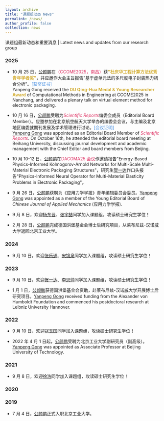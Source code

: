 ```yaml
---
layout: archive
title: "课题组动态 News"
permalink: /news/
author_profile: false
collection: news
---
```


<!-- Google tag (gtag.js) -->
<script async src="https://www.googletagmanager.com/gtag/js?id=G-K251SYLJ6Y"></script>
<script>
  window.dataLayer = window.dataLayer || [];
  function gtag(){dataLayer.push(arguments);}
  gtag('js', new Date());
  gtag('config', 'G-K251SYLJ6Y');
</script>

<p>课题组最新动态和重要消息 | Latest news and updates from our research group</p>

<h3>2025</h3>

- 10 月 25 日，<u>公颜鹏</u>在<a href="http://yanpeng-gong.github.io/files/Conference_program/CCOME2025.pdf" style="text-decoration:none;color:#DE3163;">（CCOME2025，南昌）</a>获<span style="color:#D4AF37; font-weight:bold;">"杜庆华工程计算方法优秀青年学者奖"</span>，并应邀作大会主旨报告"基于虚单元法的多尺度电子封装热力耦合分析"。<a href="http://yanpeng-gong.github.io/files/news/2025_DQH_award.pdf" style="text-decoration:none;color:#4A90E2;">[获奖证书]</a><br>
  Yanpeng Gong received the <span style="color:#D4AF37; font-weight:bold;">DU Qing-Hua Medal & Young Researcher Award</span> of Computational Methods in Engineering at CCOME2025 in Nanchang, and delivered a plenary talk on virtual element method for electronic packaging.

- 10 月 16 日，<u>公颜鹏</u>受聘为<a href="https://www.nature.com/srep/" style="text-decoration:none;color:#DE3163;"><em>Scientific Reports</em></a>编委会成员（Editorial Board Member）。应邀参加在北京航空航天大学举办的编委会会议，与主编及北京地区编委就期刊发展及学术管理进行讨论。<a href="http://yanpeng-gong.github.io/files/news/2025_SR_EBM_meeting.pdf" style="text-decoration:none;color:#4A90E2;">[会议证明]</a><br>
  <u>Yanpeng Gong</u> was appointed as an Editorial Board Member of <a href="https://www.nature.com/srep/" style="text-decoration:none;color:#DE3163;"><em>Scientific Reports</em></a>. On October 16th, he attended the editorial board meeting at Beihang University, discussing journal development and academic management with the Chief Editor and board members from Beijing.

- 10 月 10-12 日，<u>公颜鹏</u>在<a href="http://yanpeng-gong.github.io/files/Conference_program/DACOMA2025.pdf" style="text-decoration:none;color:#DE3163;">DACOMA25 会议</a>作邀请报告"Energy-Based Physics-Informed Kolmogorov-Arnold Networks for Multi-Scale Multi-Material Electronic Packaging Structures"，研究生<u>贺一达</u>作口头报告"Physics-Informed Neural Operator for Multi-Material Elasticity Problems in Electronic Packaging"。

- 9 月 26 日，<u>公颜鹏</u>获聘为《应用力学学报》青年编辑委员会委员。<u>Yanpeng Gong</u> was appointed as a member of the Young Editorial Board of _Chinese Journal of Applied Mechanics_ (应用力学学报).

- 9 月 8 日，欢迎<u>杨东晋</u>、<u>张宇喆</u>同学加入课题组，攻读硕士研究生学位！

- 2 月 28 日，<u>公颜鹏</u>完成德国洪堡基金会博士后研究项目，从莱布尼兹-汉诺威大学返回北京工业大学。

<h3>2024</h3>

- 9 月 10 日，欢迎<u>张乐通</u>、<u>宋锦泉</u>同学加入课题组，攻读硕士研究生学位！

<h3>2023</h3>

- 9 月 10 日，欢迎<u>贺一达</u>、<u>李思帅</u>同学加入课题组，攻读硕士研究生学位！

- 1 月 1 日，<u>公颜鹏</u>获德国洪堡基金会资助，赴莱布尼兹-汉诺威大学开展博士后研究项目。<u>Yanpeng Gong</u> received funding from the Alexander von Humboldt Foundation and commenced his postdoctoral research at Leibniz University Hannover.

<h3>2022</h3>

- 9 月 10 日，欢迎<u>寇玉国</u>同学加入课题组，攻读硕士研究生学位！

- 2022 年 4 月 1 日起，<u>公颜鹏</u>受聘为北京工业大学副研究员（副高级）。<u>Yanpeng Gong</u> was appointed as Associate Professor at Beijing University of Technology.

<h3>2021</h3>

- 9 月 8 日，欢迎<u>徐浩</u>同学加入课题组，攻读硕士研究生学位！

<h3>2020</h3>

<h3>2019</h3>

- 7 月 4 日，<u>公颜鹏</u>正式入职北京工业大学。
